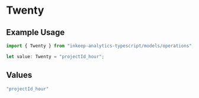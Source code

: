 # Twenty

## Example Usage

```typescript
import { Twenty } from "inkeep-analytics-typescript/models/operations";

let value: Twenty = "projectId_hour";
```

## Values

```typescript
"projectId_hour"
```
